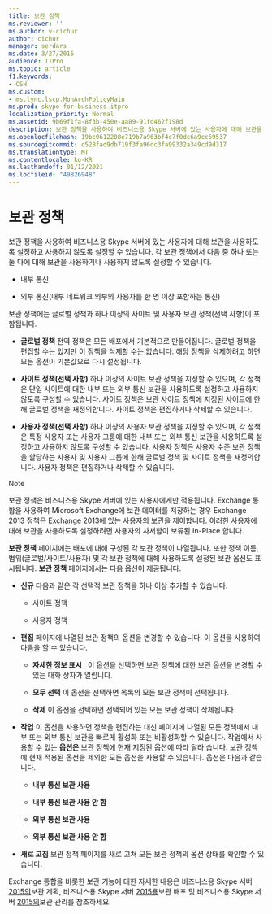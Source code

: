 ```yaml
---
title: 보관 정책
ms.reviewer: ''
ms.author: v-cichur
author: cichur
manager: serdars
ms.date: 3/27/2015
audience: ITPro
ms.topic: article
f1.keywords:
- CSH
ms.custom:
- ms.lync.lscp.MonArchPolicyMain
ms.prod: skype-for-business-itpro
localization_priority: Normal
ms.assetid: 9b69f1fa-8f3b-450e-aa89-91fd462f198d
description: 보관 정책을 사용하여 비즈니스용 Skype 서버에 있는 사용자에 대해 보관을 사용하도록 설정하고 사용하지 않도록 설정할 수 있습니다. 각 보관 정책에서 다음 중 하나 또는 둘 다에 대해 보관을 사용하거나 사용하지 않도록 설정할 수 있습니다.
ms.openlocfilehash: 19bc0612208e719b7a963bf4c7f0dc6a9cc69537
ms.sourcegitcommit: c528fad9db719f3fa96dc3fa99332a349cd9d317
ms.translationtype: MT
ms.contentlocale: ko-KR
ms.lasthandoff: 01/12/2021
ms.locfileid: "49826948"
---
```

# <a name="archiving-policy"></a>보관 정책
 
보관 정책을 사용하여 비즈니스용 Skype 서버에 있는 사용자에 대해 보관을 사용하도록 설정하고 사용하지 않도록 설정할 수 있습니다. 각 보관 정책에서 다음 중 하나 또는 둘 다에 대해 보관을 사용하거나 사용하지 않도록 설정할 수 있습니다.
  
- 내부 통신
    
- 외부 통신(내부 네트워크 외부의 사용자를 한 명 이상 포함하는 통신)
    
보관 정책에는 글로벌 정책과 하나 이상의 사이트 및 사용자 보관 정책(선택 사항)이 포함됩니다.
  
- **글로벌 정책** 전역 정책은 모든 배포에서 기본적으로 만들어집니다. 글로벌 정책을 편집할 수는 있지만 이 정책을 삭제할 수는 없습니다. 해당 정책을 삭제하려고 하면 모든 옵션이 기본값으로 다시 설정됩니다.
    
- **사이트 정책(선택 사항)** 하나 이상의 사이트 보관 정책을 지정할 수 있으며, 각 정책은 단일 사이트에 대한 내부 또는 외부 통신 보관을 사용하도록 설정하고 사용하지 않도록 구성할 수 있습니다. 사이트 정책은 보관 사이트 정책에 지정된 사이트에 한해 글로벌 정책을 재정의합니다. 사이트 정책은 편집하거나 삭제할 수 있습니다.
    
- **사용자 정책(선택 사항)** 하나 이상의 사용자 보관 정책을 지정할 수 있으며, 각 정책은 특정 사용자 또는 사용자 그룹에 대한 내부 또는 외부 통신 보관을 사용하도록 설정하고 사용하지 않도록 구성할 수 있습니다. 사용자 정책은 사용자 수준 보관 정책을 할당하는 사용자 및 사용자 그룹에 한해 글로벌 정책 및 사이트 정책을 재정의합니다. 사용자 정책은 편집하거나 삭제할 수 있습니다.
    
> [!NOTE]
> 보관 정책은 비즈니스용 Skype 서버에 있는 사용자에게만 적용됩니다. Exchange 통합을 사용하여 Microsoft Exchange에 보관 데이터를 저장하는 경우 Exchange 2013 정책은 Exchange 2013에 있는 사용자의 보관을 제어합니다. 이러한 사용자에 대해 보관을 사용하도록 설정하려면 사용자의 사서함이 보류된 In-Place 합니다. 
  
**보관 정책** 페이지에는 배포에 대해 구성된 각 보관 정책이 나열됩니다. 또한 정책 이름, 범위(글로벌/사이트/사용자) 및 각 보관 정책에 대해 사용하도록 설정된 보관 옵션도 표시됩니다. **보관 정책** 페이지에서는 다음 옵션이 제공됩니다.
- **신규** 다음과 같은 각 선택적 보관 정책을 하나 이상 추가할 수 있습니다.
    
  - 사이트 정책
    
  - 사용자 정책
    
- **편집** 페이지에 나열된 보관 정책의 옵션을 변경할 수 있습니다. 이 옵션을 사용하여 다음을 할 수 있습니다.
    
  - **자세한 정보 표시**   이 옵션을 선택하면 보관 정책에 대한 보관 옵션을 변경할 수 있는 대화 상자가 열립니다.
    
  - **모두 선택** 이 옵션을 선택하면 목록의 모든 보관 정책이 선택됩니다.
    
  - **삭제** 이 옵션을 선택하면 선택되어 있는 모든 보관 정책이 삭제됩니다.
    
- **작업** 이 옵션을 사용하면 정책을 편집하는 대신 페이지에 나열된 모든 정책에서 내부 또는 외부 통신 보관을 빠르게 활성화 또는 비활성화할 수 있습니다. 작업에서 사용할 수 있는 **옵션은** 보관 정책에 현재 지정된 옵션에 따라 달라 습니다. 보관 정책에 현재 적용된 옵션을 제외한 모든 옵션을 사용할 수 있습니다. 옵션은 다음과 같습니다.
    
  - **내부 통신 보관 사용**
    
  - **내부 통신 보관 사용 안 함**
    
  - **외부 통신 보관 사용**
    
  - **외부 통신 보관 사용 안 함**
    
- **새로 고침** 보관 정책  페이지를 새로 고쳐 모든 보관 정책의 옵션 상태를 확인할 수 있습니다.
    
Exchange 통합을 비롯한 보관 기능에 대한 자세한 내용은 비즈니스용 Skype 서버 [2015의](../../plan-your-deployment/archiving/archiving.md)보관 계획, 비즈니스용 Skype 서버 [2015용](../../deploy/deploy-archiving/deploy-archiving.md)보관 배포 및 비즈니스용 Skype 서버 [2015의](../../manage/archiving/archiving.md)보관 관리를 참조하세요.

